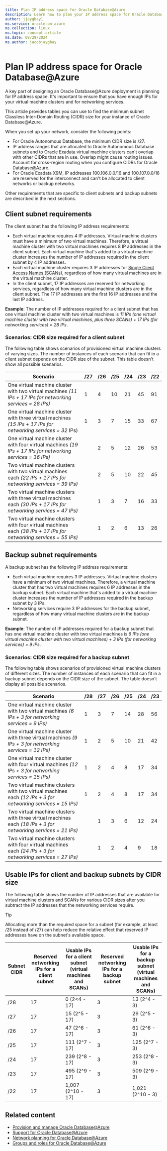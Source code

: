 ```yaml
---
title: Plan IP address space for Oracle Database@Azure
description: Learn how to plan your IP address space for Oracle Database@Azure.
author: jjaygbay1
ms.service: oracle-on-azure
ms.collection: linux
ms.topic: concept-article
ms.date: 08/29/2024
ms.author: jacobjaygbay
---
```


# Plan IP address space for Oracle Database@Azure

A key part of designing an Oracle Database@Azure deployment is planning for IP address space. It's important to ensure that you have enough IPs for your virtual machine clusters and for networking services.

This article provides tables you can use to find the minimum subnet Classless Inter-Domain Routing (CIDR) size for your instance of Oracle Database@Azure.

When you set up your network, consider the following points:

- For Oracle Autonomous Database, the minimum CIDR size is /27.
- IP address ranges that are allocated to Oracle Autonomous Database subnets and to Oracle Exadata virtual machine clusters can't overlap with other CIDRs that are in use. Overlap might cause routing issues. Account for cross-region routing when you configure CIDRs for Oracle Database@Azure.
- For Oracle Exadata X9M, IP addresses 100.106.0.0/16 and 100.107.0.0/16 are reserved for the interconnect and can't be allocated to client networks or backup networks.

Other requirements that are specific to client subnets and backup subnets are described in the next sections.

## Client subnet requirements

The client subnet has the following IP address requirements:

- Each virtual machine requires 4 IP addresses. Virtual machine clusters must have a minimum of two virtual machines. Therefore, a virtual machine cluster with two virtual machines requires 8 IP addresses in the client subnet. Each virtual machine that's added to a virtual machine cluster increases the number of IP addresses required in the client subnet by 4 IP addresses.
- Each virtual machine cluster requires 3 IP addresses for [Single Client Access Names (SCANs)](https://docs.oracle.com/en/cloud/paas/exadata-cloud/csexa/connect-db-using-net-services.html), regardless of how many virtual machines are in the virtual machine cluster.
- In the client subnet, 17 IP addresses are reserved for networking services, regardless of how many virtual machine clusters are in the client subnet. The 17 IP addresses are the first 16 IP addresses and the last IP address.

**Example**: The number of IP addresses required for a client subnet that has one virtual machine cluster with two virtual machines is *11 IPs (one virtual machine cluster with two virtual machines, plus three SCANs) + 17 IPs (for networking services) = 28 IPs*.

### Scenarios: CIDR size required for a client subnet

The following table shows scenarios of provisioned virtual machine clusters of varying sizes. The number of instances of each scenario that can fit in a client subnet depends on the CIDR size of the subnet. This table doesn't show all possible scenarios.

|Scenario|/27|/26|/25|/24|/23|/22|
|--------|---|---|---|---|---|---|
|One virtual machine cluster with two virtual machines *(11 IPs + 17 IPs for networking services = 28 IPs)*|1|4|10|21|45|91|
|One virtual machine cluster with three virtual machines *(15 IPs + 17 IPs for networking services = 32* IPs)|1|3|7|15|33|67|
|One virtual machine cluster with four virtual machines *(19 IPs + 17 IPs for networking services = 36 IPs)*| |2|5|12|26|53|
|Two virtual machine clusters with two virtual machines each *(22 IPs + 17 IPs for networking services = 39 IPs)*| |2|5|10|22|45|
|Two virtual machine clusters with three virtual machines each *(30 IPs + 17 IPs for networking services = 47 IPs)*| |1|3|7|16|33|
|Two virtual machine clusters with four virtual machines each *(38 IPs + 17 IPs for networking services = 55 IPs)*| |1|2|6|13|26|

## Backup subnet requirements

A backup subnet has the following IP address requirements:

- Each virtual machine requires 3 IP addresses. Virtual machine clusters have a minimum of two virtual machines. Therefore, a virtual machine cluster that has two virtual machines requires 6 IP addresses in the backup subnet. Each virtual machine that's added to a virtual machine cluster increases the number of IP addresses required in the backup subnet by 3 IPs.
- Networking services require 3 IP addresses for the backup subnet, regardless of how many virtual machine clusters are in the backup subnet.

**Example**: The number of IP addresses required for a backup subnet that has one virtual machine cluster with two virtual machines is *6 IPs (one virtual machine cluster with two virtual machines) + 3 IPs (for networking services) = 9 IPs*.

### Scenarios: CIDR size required for a backup subnet

The following table shows scenarios of provisioned virtual machine clusters of different sizes. The number of instances of each scenario that can fit in a backup subnet depends on the CIDR size of the subnet. The table doesn't display all possible scenarios.

|Scenario|/28|/27|/26|/25|/24|/23|
|--------|---|---|---|---|---|---|
|One virtual machine cluster with two virtual machines *(6 IPs + 3 for networking services = 9 IPs)*|1|3|7|14|28|56|
|One virtual machine cluster with three virtual machines *(9 IPs + 3 for networking services = 12 IPs)*|1|2|5|10|21|42|
|One virtual machine cluster with four virtual machines *(12 IPs + 3 for networking services = 15 IPs)*|1|2|4|8|17|34|
|Two virtual machine clusters with two virtual machines each *(12 IPs + 3 for networking services = 15 IPs)*|1|2|4|8|17|34|
|Two virtual machine clusters with three virtual machines each *(18 IPs + 3 for networking services = 21 IPs)*| |1|3|6|12|24|
|Two virtual machine clusters with four virtual machines each *(24 IPs + 3 for networking services = 27 IPs)*| |1|2|4|9|18|

## Usable IPs for client and backup subnets by CIDR size

The following table shows the number of IP addresses that are available for virtual machine clusters and SCANs for various CIDR sizes after you subtract the IP addresses that the networking services require.

> [!TIP]
> Allocating more than the required space for a subnet (for example, at least /25 instead of /27) can help reduce the relative effect that reserved IP addresses have on the subnet's available space.

|Subnet CIDR|Reserved networking IPs for a client subnet|Usable IPs for a client subnet (virtual machines and SCANs)|Reserved networking IPs for a backup subnet|Usable IPs for a backup subnet (virtual machines and SCANs)|
|-----------|-----------------------------------------|-----------------------------------------------------------|-----------------------------------------|-----------------------------------------------------------|
|/28|17|0 (2<4 - 17)|3|13 (2^4 - 3)|
|/27|17|15 (2^5 - 17)|3|29 (2^5 - 3)|
|/26|17|47 (2^6 - 17)|3|61 (2^6 - 3)|
|/25|17|111 (2^7 - 17)|3|125 (2^7 - 3)|
|/24|17|239 (2^8 - 17)|3|253 (2^8 - 3)|
|/23|17|495 (2^9 - 17)|3|509 (2^9 - 3)|
|/22|17|1,007 (2^10 - 17)|3|1,021 (2^10 - 3)|

## Related content

- [Provision and manage Oracle Database@Azure](provision-oracle-database.md)
- [Support for Oracle Database@Azure](oracle-database-support.md)
- [Network planning for Oracle Database@Azure](oracle-database-network-plan.md)
- [Groups and roles for Oracle Database@Azure](oracle-database-groups-roles.md)
